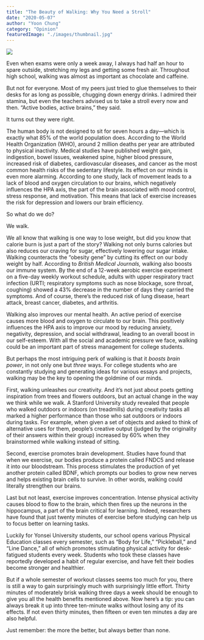 ```yaml
---
title: "The Beauty of Walking: Why You Need a Stroll"
date: "2020-05-07"
author: "Yoon Chung"
category: "Opinion"
featuredImage: "./images/thumbnail.jpg"
---
```


![](/images/thumbnail.jpg)

Even when exams were only a week away, I always had half an hour to spare outside, stretching my legs and getting some fresh air. Throughout high school, walking was almost as important as chocolate and caffeine. 

But not for everyone. Most of my peers just tried to glue themselves to their desks for as long as possible, chugging down energy drinks. I admired their stamina, but even the teachers advised us to take a stroll every now and then. “Active bodies, active brains,” they said.

It turns out they were right. 

The human body is not designed to sit for seven hours a day—which is exactly what 85% of the world population does. According to the World Health Organization (WHO), around 2 million deaths per year are attributed to physical inactivity. Medical studies have published weight gain, indigestion, bowel issues, weakened spine, higher blood pressure, increased risk of diabetes, cardiovascular diseases, and cancer as the most common health risks of the sedentary lifestyle. Its effect on our minds is even more alarming. According to one study, lack of movement leads to a lack of blood and oxygen circulation to our brains, which negatively influences the HPA axis, the part of the brain associated with mood control, stress response, and motivation. This means that lack of exercise increases the risk for depression and lowers our brain efficiency. 

So what do we do? 

We walk. 

We all know that walking is one way to lose weight, but did you know that calorie burn is just a part of the story? Walking not only burns calories but also reduces our craving for sugar, effectively lowering our sugar intake. Walking counteracts the “obesity gene” by cutting its effect on our body weight by half. According to _British Medical Journals,_ walking also boosts our immune system. By the end of a 12-week aerobic exercise experiment on a five-day weekly workout schedule, adults with upper respiratory tract infection (URTI; respiratory symptoms such as nose blockage, sore throat, coughing) showed a 43% decrease in the number of days they carried the symptoms. And of course, there’s the reduced risk of lung disease, heart attack, breast cancer, diabetes, and arthritis. 

Walking also improves our mental health. An active period of exercise causes more blood and oxygen to circulate to our brain. This positively influences the HPA axis to improve our mood by reducing anxiety, negativity, depression, and social withdrawal, leading to an overall boost in our self-esteem. With all the social and academic pressure we face, walking could be an important part of stress management for college students. 

But perhaps the most intriguing perk of walking is that it _boosts brain power_, in not only one but _three_ ways. For college students who are constantly studying and generating ideas for various essays and projects, walking may be the key to opening the goldmine of our minds. 

First, walking unleashes our creativity. And it’s not just about poets getting inspiration from trees and flowers outdoors, but an actual change in the way we think while we walk. A Stanford University study revealed that people who walked outdoors or indoors (on treadmills) during creativity tasks all marked a higher performance than those who sat outdoors or indoors during tasks. For example, when given a set of objects and asked to think of alternative uses for them, people’s creative output (judged by the originality of their answers within their group) increased by 60% when they brainstormed while walking instead of sitting.  

Second, exercise promotes brain development. Studies have found that when we exercise, our bodies produce a protein called FNDC5 and release it into our bloodstream. This process stimulates the production of yet another protein called BDNF, which prompts our bodies to grow new nerves and helps existing brain cells to survive. In other words, walking could literally strengthen our brains.  

Last but not least, exercise improves concentration. Intense physical activity causes blood to flow to the brain, which then fires up the neurons in the hippocampus, a part of the brain critical for learning. Indeed, researchers have found that just twenty minutes of exercise before studying can help us to focus better on learning tasks. 

Luckily for Yonsei University students, our school opens various Physical Education classes every semester, such as “Body for Life,” “Pickleball,” and “Line Dance,” all of which promotes stimulating physical activity for desk-fatigued students every week. Students who took these classes have reportedly developed a habit of regular exercise, and have felt their bodies become stronger and healthier. 

But if a whole semester of workout classes seems too much for you, there is still a way to gain surprisingly much with surprisingly little effort. Thirty minutes of moderately brisk walking three days a week should be enough to give you all the health benefits mentioned above. Now here’s a tip: you can always break it up into three ten-minute walks without losing any of its effects. If not even thirty minutes, then fifteen or even ten minutes a day are also helpful. 

Just remember: the more the better, but always better than none.
